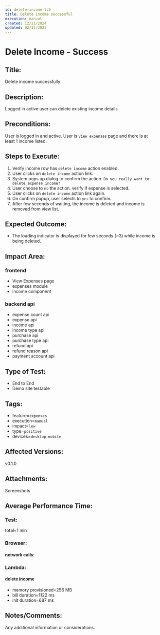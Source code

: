```yaml
---
id: delete-income-tc5
title: Delete Income successful
execution: manual
created: 12/21/2024
updated: 02/11/2025
---
```


# Delete Income - Success

## Title:

Delete income successfully

## Description:

Logged in active user can delete existing income details

## Preconditions:

User is logged in and active. User is `view expenses` page and there is at least 1 income listed.

## Steps to Execute:

1. Verify income row has `delete income` action enabled.
2. User clicks on `delete income` action link.
3. System pops up dialog to confirm the action. `Do you really want to delete expense income?`
4. User choose to `no` the action. verify if expense is selected.
5. User clicks on `delete income` action link again.
6. On confirm popup, user selects to `yes` to confirm.
7. After few seconds of waiting, the income is deleted and income is removed from view list.

## Expected Outcome:

- The loading indicator is displayed for few seconds (~3) while income is being deleted.

## Impact Area:

### frontend

- View Expenses page
- expenses module
- income component

### backend api

- expense count api
- expense api
- income api
- income type api
- purchase api
- purchase type api
- refund api
- refund reason api
- payment account api

## Type of Test:

- End to End
- Demo site testable

## Tags:

- feature=`expenses`
- execution=`manual`
- impact=`low`
- type=`positive`
- devices=`desktop,mobile`

## Affected Versions:

v0.1.0

## Attachments:

Screenshots

## Average Performance Time:

### Test:

total=1 min

### Browser:

#### network calls:

### Lambda:

#### delete income

- memory provisioned=256 MB
- bill duration=1122 ms
- init duration=687 ms

## Notes/Comments:

Any additional information or considerations.
